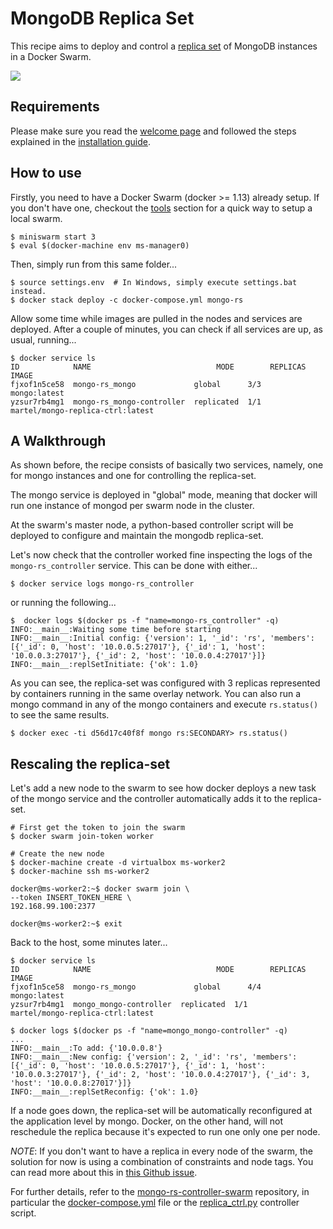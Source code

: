 # MongoDB Replica Set

This recipe aims to deploy and control a
[replica set](https://docs.mongodb.com/manual/replication/) of MongoDB
instances in a Docker Swarm.

<img src='http://g.gravizo.com/g?
digraph Cluster {
    rankdir=LR;
       compound=true;
       node [shape="record" style="filled"];
       splines=line;
       subgraph cluster {
               label="Docker Swarm";
        style=filled;
               color=aliceblue;
        subgraph cluster_1 {
            label="ms-worker0";
            color=white;
            Mongo2 [fillcolor="aliceblue"];
        }
        subgraph cluster_0 {
            label="ms-manager0";
            color=white;
            Controller [fillcolor="aliceblue"];
            Mongo1 [fillcolor="aliceblue"];
        }
        subgraph cluster_2 {
            label="ms-worker1";
            color=white;
            Mongo3 [fillcolor="aliceblue"];
        }
       }
    Mongo1 -> Mongo2 [dir="both"];
    Mongo2 -> Mongo3 [dir="both"];
    Mongo3 -> Mongo1 [dir="both"];
    Controller -> Mongo1;
}
'>

## Requirements

Please make sure you read the [welcome page](../../index.md) and followed the
steps explained in the [installation guide](../../installation.md).

## How to use

Firstly, you need to have a Docker Swarm (docker >= 1.13) already setup.
If you don't have one, checkout the [tools](../../tools/readme.md) section for
a quick way to setup a local swarm.

```
$ miniswarm start 3
$ eval $(docker-machine env ms-manager0)
```

Then, simply run from this same folder...

```
$ source settings.env  # In Windows, simply execute settings.bat instead.
$ docker stack deploy -c docker-compose.yml mongo-rs
```

Allow some time while images are pulled in the nodes and services are deployed.
After a couple of minutes, you can check if all services are up, as usual,
running...

```
$ docker service ls
ID            NAME                            MODE        REPLICAS  IMAGE
fjxof1n5ce58  mongo-rs_mongo             global      3/3       mongo:latest
yzsur7rb4mg1  mongo-rs_mongo-controller  replicated  1/1       martel/mongo-replica-ctrl:latest
```

## A Walkthrough

As shown before, the recipe consists of basically two services, namely, one for
mongo instances and one for controlling the replica-set.

The mongo service is deployed in "global" mode, meaning that docker will run one
instance of mongod per swarm node in the cluster.

At the swarm's master node, a python-based controller script will be deployed to
configure and maintain the mongodb replica-set.

Let's now check that the controller worked fine inspecting the logs of the
`mongo-rs_controller` service. This can be done with either...

```
$ docker service logs mongo-rs_controller
```

or running the following...

```
$  docker logs $(docker ps -f "name=mongo-rs_controller" -q)
INFO:__main__:Waiting some time before starting
INFO:__main__:Initial config: {'version': 1, '_id': 'rs', 'members': [{'_id': 0, 'host': '10.0.0.5:27017'}, {'_id': 1, 'host': '10.0.0.3:27017'}, {'_id': 2, 'host': '10.0.0.4:27017'}]}
INFO:__main__:replSetInitiate: {'ok': 1.0}
```

As you can see, the replica-set was configured with 3 replicas represented by
containers running in the same overlay network. You can also run a mongo command
in any of the mongo containers and execute `rs.status()` to see the same
results.

```
$ docker exec -ti d56d17c40f8f mongo rs:SECONDARY> rs.status()
```

## Rescaling the replica-set

Let's add a new node to the swarm to see how docker deploys a new task of the
mongo service and the controller automatically adds it to the replica-set.

```
# First get the token to join the swarm
$ docker swarm join-token worker

# Create the new node
$ docker-machine create -d virtualbox ms-worker2
$ docker-machine ssh ms-worker2

docker@ms-worker2:~$ docker swarm join \
--token INSERT_TOKEN_HERE \
192.168.99.100:2377

docker@ms-worker2:~$ exit
```

Back to the host, some minutes later...

```
$ docker service ls
ID            NAME                            MODE        REPLICAS  IMAGE
fjxof1n5ce58  mongo-rs_mongo             global      4/4       mongo:latest
yzsur7rb4mg1  mongo_mongo-controller  replicated  1/1       martel/mongo-replica-ctrl:latest

$ docker logs $(docker ps -f "name=mongo_mongo-controller" -q)
...
INFO:__main__:To add: {'10.0.0.8'}
INFO:__main__:New config: {'version': 2, '_id': 'rs', 'members': [{'_id': 0, 'host': '10.0.0.5:27017'}, {'_id': 1, 'host': '10.0.0.3:27017'}, {'_id': 2, 'host': '10.0.0.4:27017'}, {'_id': 3, 'host': '10.0.0.8:27017'}]}
INFO:__main__:replSetReconfig: {'ok': 1.0}
```

If a node goes down, the replica-set will be automatically reconfigured at
the application level by mongo. Docker, on the other hand, will not reschedule
the replica because it's expected to run one only one per node.

_NOTE_: If you don't want to have a replica in every node of the swarm,
the solution for now is using a combination of constraints and node tags.
You can read more about this in
[this Github issue](https://github.com/docker/docker/issues/26259).

For further details, refer to the [mongo-rs-controller-swarm](https://github.com/smartsdk/mongo-rs-controller-swarm)
repository, in particular the [docker-compose.yml](https://github.com/smartsdk/mongo-rs-controller-swarm/blob/master/docker-compose.yml)
file or the
[replica_ctrl.py](https://github.com/smartsdk/mongo-rs-controller-swarm/blob/master/src/replica_ctrl.py)
controller script.
